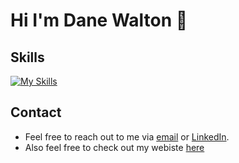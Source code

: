 # Hi I'm Dane Walton 👋

## Skills

[![My Skills](https://skillicons.dev/icons?i=rust,c,js)](https://skillicons.dev)

## Contact

- Feel free to reach out to me via [email](mailto:github@danewalton.com) or [LinkedIn](https://www.linkedin.com/in/dane-walton/).
- Also feel free to check out my webiste [here](https://danewalton.com)


<!--
**danelikethedog/danelikethedog** is a ✨ _special_ ✨ repository because its `README.md` (this file) appears on your GitHub profile.

Here are some ideas to get you started:

- 🔭 I’m currently working on ...
- 🌱 I’m currently learning ...
- 👯 I’m looking to collaborate on ...
- 🤔 I’m looking for help with ...
- 💬 Ask me about ...
- 📫 How to reach me: ...
- 😄 Pronouns: ...
- ⚡ Fun fact: ...
-->
